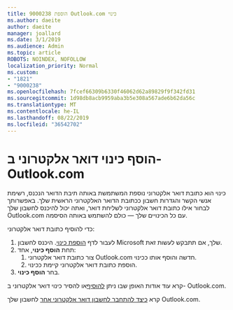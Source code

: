 ```yaml
---
title: הוספת 9000238 Outlook.com כינוי
ms.author: daeite
author: daeite
manager: joallard
ms.date: 3/1/2019
ms.audience: Admin
ms.topic: article
ROBOTS: NOINDEX, NOFOLLOW
localization_priority: Normal
ms.custom:
- "1821"
- "9000238"
ms.openlocfilehash: 7fcef66309b6330f46062d62a89829f9f342fd31
ms.sourcegitcommit: 1d98db8acb9959aba3b5e308a567ade6b62da56c
ms.translationtype: MT
ms.contentlocale: he-IL
ms.lasthandoff: 08/22/2019
ms.locfileid: "36542702"
---
```

# <a name="add-an-email-alias-in-outlookcom"></a>הוסף כינוי דואר אלקטרוני ב- Outlook.com

כינוי הוא כתובת דואר אלקטרוני נוספת המשתמשת באותה תיבת הדואר הנכנס, רשימת אנשי הקשר והגדרות חשבון ככתובת הדואר האלקטרוני הראשית שלך. באפשרותך לבחור אילו כתובת דואר אלקטרוני לשליחת דואר, ואתה יכול להיכנס לחשבון שלך Outlook.com עם כל הכינויים שלך — כולם להשתמש באותה הסיסמה.

כדי להוסיף כתובת דואר אלקטרוני:

1. לעבור לדף [הוספת כינוי](https://go.microsoft.com/fwlink/p/?linkid=864833). היכנס לחשבון Microsoft שלך, אם תתבקש לעשות זאת.
2. תחת **הוסף כינוי**, אחד:
    1. צור כתובת דואר אלקטרוני Outlook.com חדשה והוסף אותו ככינוי.
    2. הוספת כתובת דואר אלקטרוני קיימת ככינוי.
3. בחר **הוסף כינוי**.

קרא עוד אודות האופן שבו ניתן [להוסיף](https://support.office.com/article/459b1989-356d-40fa-a689-8f285b13f1f2?wt.mc_id=Office_Outlook_com_Alchemy)או להסיר כינוי דואר אלקטרוני ב- Outlook.com.  

קרא [כיצד להתחבר לחשבון דואר אלקטרוני אחר](https://support.office.com/article/c5224df4-5885-4e79-91ba-523aa743f0ba?wt.mc_id=Office_Outlook_com_Alchemy) לחשבון שלך Outlook.com.